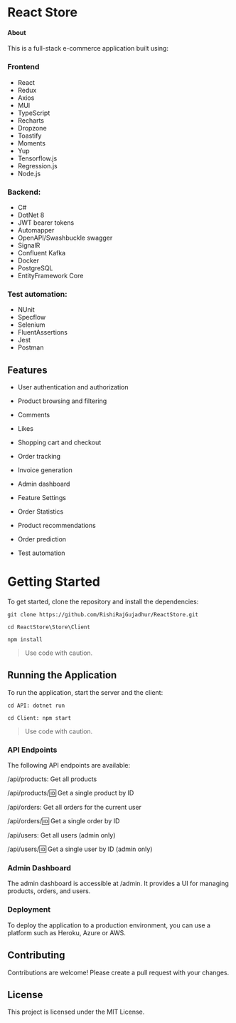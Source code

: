 # React Store

#### About

This is a full-stack e-commerce application built using: 
### Frontend
+ React
+ Redux
+ Axios
+ MUI
+ TypeScript
+ Recharts
+ Dropzone
+ Toastify
+ Moments
+ Yup
+ Tensorflow.js 
+ Regression.js 
+ Node.js

  
### Backend:  
+ C#
+ DotNet 8
+ JWT bearer tokens
+ Automapper
+ OpenAPI/Swashbuckle swagger
+ SignalR 
+ Confluent Kafka 
+ Docker
+ PostgreSQL 
+ EntityFramework Core

### Test automation:
+ NUnit 
+ Specflow 
+ Selenium
+ FluentAssertions
+ Jest
+ Postman
## Features

+ User authentication and authorization

+  Product browsing and filtering

+  Comments

+  Likes

+  Shopping cart and checkout

+  Order tracking

+  Invoice generation

+  Admin dashboard

+  Feature Settings

+  Order Statistics

+  Product recommendations

+  Order prediction
  
+  Test automation
 

# Getting Started

To get started, clone the repository and install the dependencies:

```git clone https://github.com/RishiRajGujadhur/ReactStore.git```

```cd ReactStore\Store\Client```

```npm install```

>Use code with caution.

## Running the Application

To run the application, start the server and the client:

```cd API: dotnet run```

```cd Client: npm start```

>Use code with caution.

### API Endpoints

The following API endpoints are available:

/api/products: Get all products

/api/products/:id: Get a single product by ID

/api/orders: Get all orders for the current user

/api/orders/:id: Get a single order by ID

/api/users: Get all users (admin only)

/api/users/:id: Get a single user by ID (admin only)

### Admin Dashboard

The admin dashboard is accessible at /admin. It provides a UI for managing products, orders, and users.

### Deployment

To deploy the application to a production environment, you can use a platform such as Heroku, Azure or AWS.

## Contributing

Contributions are welcome! Please create a pull request with your changes.

## License

This project is licensed under the MIT License.
